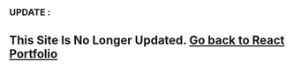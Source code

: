 
### UPDATE : 
## This Site Is No Longer Updated. [Go back to React Portfolio]("https://anshulbheniye-reactportfolio.netlify.app")
